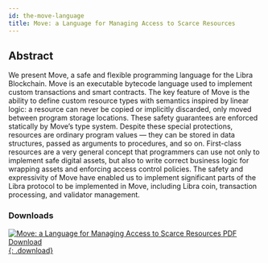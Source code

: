 ```yaml
---
id: the-move-language
title: Move: a Language for Managing Access to Scarce Resources
---
```


## Abstract

We present Move, a safe and flexible programming language for the Libra Blockchain.
Move is an executable bytecode language used to implement custom transactions and smart contracts.
The key feature of Move is the ability to define custom resource types with semantics inspired by linear
logic: a resource can never be copied or implicitly discarded, only moved between program storage
locations. These safety guarantees are enforced statically by Move’s type system. Despite these
special protections, resources are ordinary program values — they can be stored in data structures,
passed as arguments to procedures, and so on. First-class resources are a very general concept that
programmers can use not only to implement safe digital assets, but also to write correct business logic
for wrapping assets and enforcing access control policies. The safety and expressivity of Move have
enabled us to implement significant parts of the Libra protocol to be implemented in Move, including
Libra coin, transaction processing, and validator management.

### Downloads

[![Move: a Language for Managing Access to Scarce Resources PDF Download](assets/illustrations/move-language-pdf.png){: .download}]()
